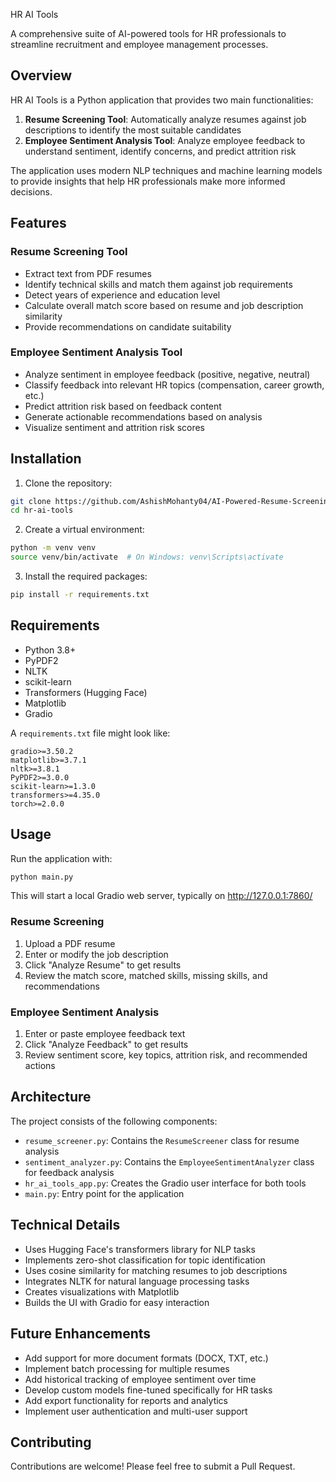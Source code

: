  HR AI Tools

A comprehensive suite of AI-powered tools for HR professionals to streamline recruitment and employee management processes.

## Overview

HR AI Tools is a Python application that provides two main functionalities:
1. **Resume Screening Tool**: Automatically analyze resumes against job descriptions to identify the most suitable candidates
2. **Employee Sentiment Analysis Tool**: Analyze employee feedback to understand sentiment, identify concerns, and predict attrition risk

The application uses modern NLP techniques and machine learning models to provide insights that help HR professionals make more informed decisions.

## Features

### Resume Screening Tool
- Extract text from PDF resumes
- Identify technical skills and match them against job requirements
- Detect years of experience and education level
- Calculate overall match score based on resume and job description similarity
- Provide recommendations on candidate suitability

### Employee Sentiment Analysis Tool
- Analyze sentiment in employee feedback (positive, negative, neutral)
- Classify feedback into relevant HR topics (compensation, career growth, etc.)
- Predict attrition risk based on feedback content
- Generate actionable recommendations based on analysis
- Visualize sentiment and attrition risk scores

## Installation

1. Clone the repository:
```bash
git clone https://github.com/AshishMohanty04/AI-Powered-Resume-Screening-Employee-Sentiment-Analysis.git
cd hr-ai-tools
```

2. Create a virtual environment:
```bash
python -m venv venv
source venv/bin/activate  # On Windows: venv\Scripts\activate
```

3. Install the required packages:
```bash
pip install -r requirements.txt
```

## Requirements

- Python 3.8+
- PyPDF2
- NLTK
- scikit-learn
- Transformers (Hugging Face)
- Matplotlib
- Gradio

A `requirements.txt` file might look like:

```
gradio>=3.50.2
matplotlib>=3.7.1
nltk>=3.8.1
PyPDF2>=3.0.0
scikit-learn>=1.3.0
transformers>=4.35.0
torch>=2.0.0
```

## Usage

Run the application with:

```bash
python main.py
```

This will start a local Gradio web server, typically on http://127.0.0.1:7860/

### Resume Screening

1. Upload a PDF resume
2. Enter or modify the job description
3. Click "Analyze Resume" to get results
4. Review the match score, matched skills, missing skills, and recommendations

### Employee Sentiment Analysis

1. Enter or paste employee feedback text
2. Click "Analyze Feedback" to get results
3. Review sentiment score, key topics, attrition risk, and recommended actions

## Architecture

The project consists of the following components:

- `resume_screener.py`: Contains the `ResumeScreener` class for resume analysis
- `sentiment_analyzer.py`: Contains the `EmployeeSentimentAnalyzer` class for feedback analysis
- `hr_ai_tools_app.py`: Creates the Gradio user interface for both tools
- `main.py`: Entry point for the application

## Technical Details

- Uses Hugging Face's transformers library for NLP tasks
- Implements zero-shot classification for topic identification
- Uses cosine similarity for matching resumes to job descriptions
- Integrates NLTK for natural language processing tasks
- Creates visualizations with Matplotlib
- Builds the UI with Gradio for easy interaction

## Future Enhancements

- Add support for more document formats (DOCX, TXT, etc.)
- Implement batch processing for multiple resumes
- Add historical tracking of employee sentiment over time
- Develop custom models fine-tuned specifically for HR tasks
- Add export functionality for reports and analytics
- Implement user authentication and multi-user support

## Contributing

Contributions are welcome! Please feel free to submit a Pull Request.
